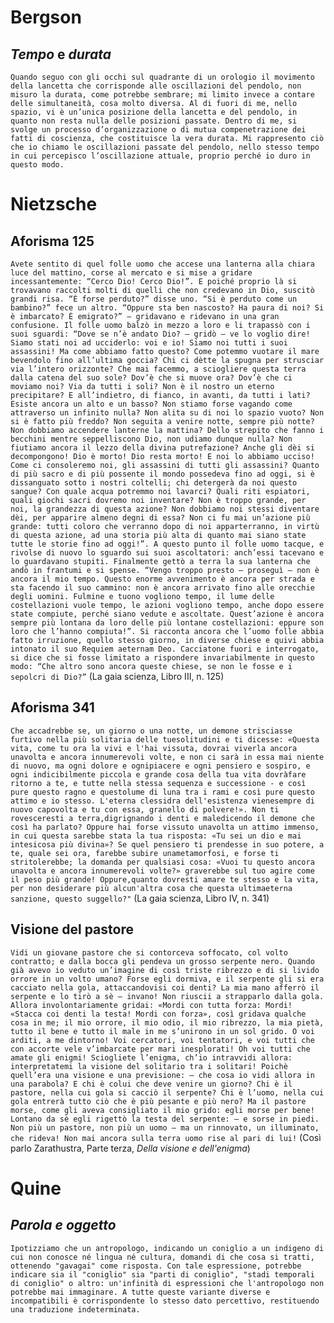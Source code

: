 # Bergson
## *Tempo* e *durata*
`Quando seguo con gli occhi sul quadrante di un orologio il movimento della lancetta che corrisponde alle oscillazioni del pendolo, non misuro la durata, come potrebbe sembrare; mi limito invece a contare delle simultaneità, cosa molto diversa. Al di fuori di me, nello spazio, vi è un’unica posizione della lancetta e del pendolo, in quanto non resta nulla delle posizioni passate. Dentro di me, si svolge un processo d’organizzazione o di mutua compenetrazione dei fatti di coscienza, che costituisce la vera durata. Mi rappresento ciò che io chiamo le oscillazioni passate del pendolo, nello stesso tempo in cui percepisco l’oscillazione attuale, proprio perché io duro in questo modo.`

# Nietzsche
## Aforisma 125
`Avete sentito di quel folle uomo che accese una lanterna alla chiara luce del mattino, corse al mercato e si mise a gridare incessantemente: “Cerco Dio! Cerco Dio!”. E poiché proprio là si trovavano raccolti molti di quelli che non credevano in Dio, suscitò grandi risa. “È forse perduto?” disse uno. “Si è perduto come un bambino?” fece un altro. “Oppure sta ben nascosto? Ha paura di noi? Si è imbarcato? È emigrato?” – gridavano e ridevano in una gran confusione. Il folle uomo balzò in mezzo a loro e li trapassò con i suoi sguardi: “Dove se n’è andato Dio? – gridò – ve lo voglio dire! Siamo stati noi ad ucciderlo: voi e io! Siamo noi tutti i suoi assassini! Ma come abbiamo fatto questo? Come potemmo vuotare il mare bevendolo fino all’ultima goccia? Chi ci dètte la spugna per strusciar via l’intero orizzonte? Che mai facemmo, a sciogliere questa terra dalla catena del suo sole? Dov’è che si muove ora? Dov’è che ci moviamo noi? Via da tutti i soli? Non è il nostro un eterno precipitare? E all’indietro, di fianco, in avanti, da tutti i lati? Esiste ancora un alto e un basso? Non stiamo forse vagando come attraverso un infinito nulla? Non alita su di noi lo spazio vuoto? Non si è fatto più freddo? Non seguita a venire notte, sempre più notte? Non dobbiamo accendere lanterne la mattina? Dello strepito che fanno i becchini mentre seppelliscono Dio, non udiamo dunque nulla? Non fiutiamo ancora il lezzo della divina putrefazione? Anche gli dèi si decompongono! Dio è morto! Dio resta morto! E noi lo abbiamo ucciso! Come ci consoleremo noi, gli assassini di tutti gli assassini? Quanto di più sacro e di più possente il mondo possedeva fino ad oggi, si è dissanguato sotto i nostri coltelli; chi detergerà da noi questo sangue? Con quale acqua potremmo noi lavarci? Quali riti espiatori, quali giochi sacri dovremo noi inventare? Non è troppo grande, per noi, la grandezza di questa azione? Non dobbiamo noi stessi diventare dèi, per apparire almeno degni di essa? Non ci fu mai un’azione più grande: tutti coloro che verranno dopo di noi apparterranno, in virtù di questa azione, ad una storia più alta di quanto mai siano state tutte le storie fino ad oggi!”. A questo punto il folle uomo tacque, e rivolse di nuovo lo sguardo sui suoi ascoltatori: anch’essi tacevano e lo guardavano stupiti. Finalmente gettò a terra la sua lanterna che andò in frantumi e si spense. “Vengo troppo presto – proseguì – non è ancora il mio tempo. Questo enorme avvenimento è ancora per strada e sta facendo il suo cammino: non è ancora arrivato fino alle orecchie degli uomini. Fulmine e tuono vogliono tempo, il lume delle costellazioni vuole tempo, le azioni vogliono tempo, anche dopo essere state compiute, perché siano vedute e ascoltate. Quest’azione è ancora sempre più lontana da loro delle più lontane costellazioni: eppure son loro che l’hanno compiuta!”. Si racconta ancora che l’uomo folle abbia fatto irruzione, quello stesso giorno, in diverse chiese e quivi abbia intonato il suo Requiem aeternam Deo. Cacciatone fuori e interrogato, si dice che si fosse limitato a rispondere invariabilmente in questo modo: “Che altro sono ancora queste chiese, se non le fosse e i sepolcri di Dio?”`
(La gaia scienza, Libro III, n. 125)
## Aforisma 341
`Che accadrebbe se, un giorno o una notte, un demone strisciasse furtivo nella più solitaria delle tuesolitudini e ti dicesse: «Questa vita, come tu ora la vivi e l'hai vissuta, dovrai viverla ancora unavolta e ancora innumerevoli volte, e non ci sarà in essa mai niente di nuovo, ma ogni dolore e ognipiacere e ogni pensiero e sospiro, e ogni indicibilmente piccola e grande cosa della tua vita dovràfare ritorno a te, e tutte nella stessa sequenza e successione - e così pure questo ragno e questolume di luna tra i rami e così pure questo attimo e io stesso. L'eterna clessidra dell'esistenza vienesempre di nuovo capovolta e tu con essa, granello di polvere!». Non ti rovesceresti a terra,digrignando i denti e maledicendo il demone che così ha parlato? Oppure hai forse vissuto unavolta un attimo immenso, in cui questa sarebbe stata la tua risposta: «Tu sei un dio e mai intesicosa più divina»? Se quel pensiero ti prendesse in suo potere, a te, quale sei ora, farebbe subire unametamorfosi, e forse ti stritolerebbe; la domanda per qualsiasi cosa: «Vuoi tu questo ancora unavolta e ancora innumerevoli volte?» graverebbe sul tuo agire come il peso più grande! Oppure,quanto dovresti amare te stesso e la vita, per non desiderare più alcun'altra cosa che questa ultimaeterna sanzione, questo suggello?"`
(La gaia scienza, Libro IV, n. 341)
## Visione del pastore
`Vidi un giovane pastore che si contorceva soffocato, col volto contratto; e dalla bocca gli pendeva un grosso serpente nero. Quando già avevo io veduto un’imagine di così triste ribrezzo e di si livido orrore in un volto umano? Forse egli dormiva, e il serpente gli si era cacciato nella gola, attaccandovisi coi denti? La mia mano afferrò il serpente e lo tirò a sè — invano! Non riuscii a strapparlo dalla gola. Allora involontariamente gridai: «Mordi con tutta forza: Mordi! «Stacca coi denti la testa! Mordi con forza», così gridava qualche cosa in me; il mio orrore, il mio odio, il mio ribrezzo, la mia pietà, tutto il bene e tutto il male in me s’unirono in un sol grido. O voi arditi, a me dintorno! Voi cercatori, voi tentatori, e voi tutti che con accorte vele v’imbarcate per mari inesplorati! Oh voi tutti che amate gli enigmi! Sciogliete l’enigma, ch’io intravvidi allora: interpretatemi la visione del solitario tra i solitari! Poichè quell’era una visione e una previsione: — che cosa io vidi allora in una parabola? E chi è colui che deve venire un giorno? Chi è il pastore, nella cui gola si cacciò il serpente? Chi è l’uomo, nella cui gola entrerà tutto ciò che è più pesante e più nero? Ma il pastore morse, come gli aveva consigliato il mio grido: egli morse per bene! Lontano da sè egli rigettò la testa del serpente: — e sorse in piedi. Non più un pastore, non più un uomo — ma un rinnovato, un illuminato, che rideva! Non mai ancora sulla terra uomo rise al pari di lui!`
(Così parlo Zarathustra, Parte terza, *Della visione e dell'enigma*)
# Quine
## *Parola e oggetto*
`Ipotizziamo che un antropologo, indicando un coniglio a un indigeno di cui non conosce né lingua né cultura, domandi di che cosa si tratti, ottenendo "gavagai" come risposta. Con tale espressione, potrebbe indicare sia il "coniglio" sia "parti di coniglio", "stadi temporali di coniglio" o altro: un'infinità di espressioni che l'antropologo non potrebbe mai immaginare. A tutte queste variante diverse e incompatibili è corrispondente lo stesso dato percettivo, restituendo una traduzione indeterminata.`
